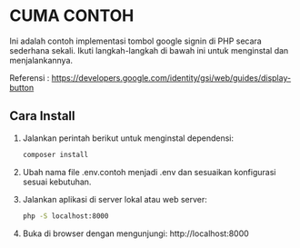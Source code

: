# CUMA CONTOH

Ini adalah contoh implementasi tombol google signin di PHP secara sederhana sekali. Ikuti langkah-langkah di bawah ini untuk menginstal dan menjalankannya.

Referensi : https://developers.google.com/identity/gsi/web/guides/display-button

## Cara Install

1. Jalankan perintah berikut untuk menginstal dependensi:
   ```bash
   composer install

2. Ubah nama file .env.contoh menjadi .env dan sesuaikan konfigurasi sesuai kebutuhan.

3. Jalankan aplikasi di server lokal atau web server:
   ```bash
   php -S localhost:8000

4. Buka di browser dengan mengunjungi: http://localhost:8000
